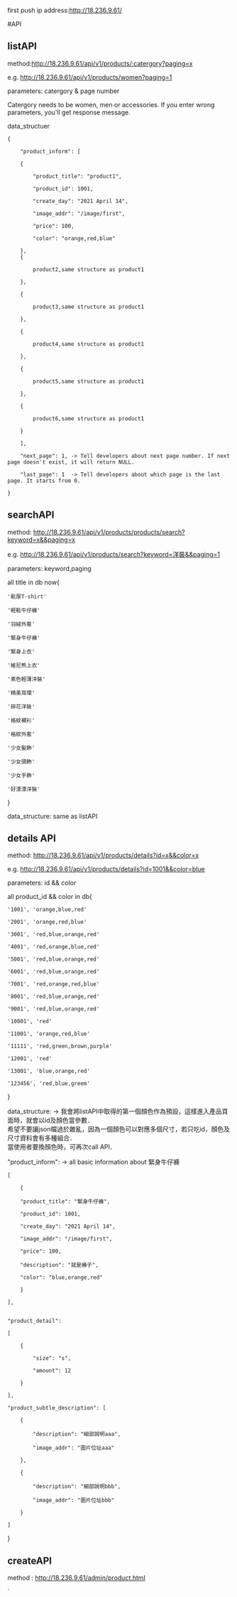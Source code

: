 first push
ip address:http://18.236.9.61/

#API

## listAPI

method:http://18.236.9.61/api/v1/products/:catergory?paging=x

e.g. http://18.236.9.61/api/v1/products/women?paging=1

parameters: catergory & page number

Catergory needs to be women, men or accessories. If you enter wrong parameters, you'll get response message.  


data_structuer  


    {  

        "product_inform": [  

        {  

            "product_title": "product1",  

            "product_id": 1001,  

            "create_day": "2021 April 14",  

            "image_addr": "/image/first",  

            "price": 100,  

            "color": "orange,red,blue"    

        },
        {  

            product2,same structure as product1  

        },  

        {  

            product3,same structure as product1  

        },  

        {  

            product4,same structure as product1  

        },  

        {  

            product5,same structure as product1  

        },  

        {  

            product6,same structure as product1  
              
        }  

        ],   

        "next_page": 1, -> Tell developers about next page number. If next page doesn't exist, it will return NULL.  

        "last_page": 1  -> Tell developers about which page is the last page. It starts from 0.  

    }  




## searchAPI

method: http://18.236.9.61/api/v1/products/products/search?keyword=x&&paging=x

e.g. http://18.236.9.61/api/v1/products/search?keyword=洋裝&&paging=1

parameters: keyword,paging

  
all title in db now{  

    '鬆厚T-shirt'  

    '輕鬆牛仔褲'  

    '羽絨外套'  

    '緊身牛仔褲'  

    '緊身上衣'  

    '維尼熊上衣'  

    '素色輕薄洋裝'  

    '精美耳環'  

    '碎花洋裝'  

    '格紋襯衫'  

    '格紋外套'  

    '少女髮飾'  

    '少女頭飾'  

    '少女手飾'  

    '好漂漂洋裝'    


}  



data_structure: same as listAPI

## details API

method: http://18.236.9.61/api/v1/products/details?id=x&&color=x

e.g. http://18.236.9.61/api/v1/products/details?id=1001&&color=blue

parameters: id && color
  

all product_id && color in db{  

    '1001', 'orange,blue,red'  

    '2001', 'orange,red,blue'  

    '3001', 'red,blue,orange,red'  

    '4001', 'red,orange,blue,red'  

    '5001', 'red,blue,orange,red'  

    '6001', 'red,blue,orange,red'  

    '7001', 'red,orange,red,blue'  

    '8001', 'red,blue,orange,red'  

    '9001', 'red,blue,orange,red'  

    '10001', 'red'  

    '11001', 'orange,red,blue'  

    '11111', 'red,green,brown,purple'  

    '12001', 'red'  

    '13001', 'blue,orange,red'  

    '123456', 'red,blue,greem'  


}  


data_structure:  -> 我會將listAPI中取得的第一個顏色作為預設，這樣進入產品頁面時，就會以id及顏色當參數．  
希望不要讓json檔過於雜亂，因為一個顏色可以對應多個尺寸，若只吃id，顏色及尺寸資料會有多種組合．  
當使用者要換顏色時，可再次call API．  


"product_inform": -> all basic information about 緊身牛仔褲  

    [  

        {  

        "product_title": "緊身牛仔褲",  

        "product_id": 1001,  

        "create_day": "2021 April 14",  

        "image_addr": "/image/first",  

        "price": 100,  

        "description": "就是褲子",  

        "color": "blue,orange,red"  

        }  

    ],  
   

    "product_detail":  

    [  

        {  

            "size": "s",  

            "amount": 12  

        }  

    ],  

    "product_subtle_description": [  

        {  

            "description": "細部說明aaa",  

            "image_addr": "圖片位址aaa"  

        },  

        {  

            "description": "細部說明bbb",  

            "image_addr": "圖片位址bbb"  

        }  

    ]  

}  


## createAPI
method :  http://18.236.9.61/admin/product.html






`

